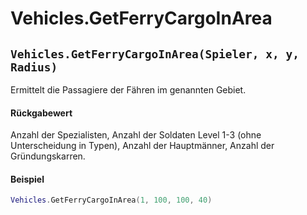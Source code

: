 # Vehicles.GetFerryCargoInArea

## `Vehicles.GetFerryCargoInArea(Spieler, x, y, Radius)`

Ermittelt die Passagiere der Fähren im genannten Gebiet.

#### Rückgabewert

Anzahl der Spezialisten, Anzahl der Soldaten Level 1-3 (ohne Unterscheidung in Typen), Anzahl der Hauptmänner, Anzahl der Gründungskarren.

#### Beispiel

```lua
Vehicles.GetFerryCargoInArea(1, 100, 100, 40)
```

